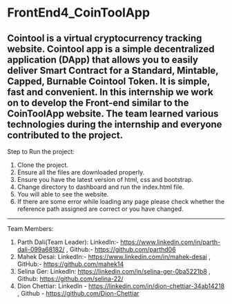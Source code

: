 # FrontEnd4_CoinToolApp
Cointool is a virtual cryptocurrency tracking website. 
Cointool app is a simple decentralized application (DApp) that allows you to easily deliver Smart Contract for a Standard, Mintable, Capped, Burnable Cointool Token. 
It is  simple, fast and convenient.
In this internship we work on to develop the Front-end similar to the CoinToolApp website. The team learned various technologies during the internship and everyone contributed to the project.
--------------------------------------------------------------------------------------
Step to Run the project:
1. Clone the project.
2. Ensure all the files are downloaded properly.
3. Ensure you have the latest version of html, css and bootstrap.
4. Change directory to dashboard and run the index.html file.
5. You will able to see the website.
6. If there are some error while loading any page please check whether the reference path assigned are correct or you have changed.
---------------------------------------------------------------------------------------
Team Members:
1. Parth Dali(Team Leader): LinkedIn:- https://www.linkedin.com/in/parth-dali-099a68182/ , Github:- https://github.com/parthd06
2. Mahek Desai: LinkedIn:- https://www.linkedin.com/in/mahek-desai , GitHub:- https://github.com/mahek14
3. Selina Ger: LinkedIn: https://linkedin.com/in/selina-ger-0ba5221b8 , Github: https://github.com/selina-22/
4. Dion Chettiar: LinkedIn - https://linkedin.com/in/dion-chettiar-34ab14218  , Github - https://github.com/Dion-Chettiar

